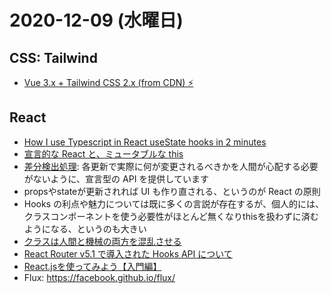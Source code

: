 # 2020-12-09 (水曜日)

## CSS: Tailwind

- [Vue 3.x + Tailwind CSS 2.x (from CDN) ⚡ ](https://github.com/web2033/vue-tailwindcss-cdn)

## React

- [How I use Typescript in React useState hooks in 2 minutes](https://dev.to/boazhacks/how-i-use-typescript-in-react-usestate-hooks-in-2-minutes-ejb)
- [宣言的な React と、ミュータブルな this](https://numb86-tech.hatenablog.com/entry/2019/12/03/154929)
- [差分検出処理](https://ja.reactjs.org/docs/reconciliation.html): 各更新で実際に何が変更されるべきかを人間が心配する必要がないように、宣言型の API を提供しています
- propsやstateが更新されれば UI も作り直される、というのが React の原則
- Hooks の利点や魅力については既に多くの言説が存在するが、個人的には、クラスコンポーネントを使う必要性がほとんど無くなりthisを扱わずに済むようになる、というのも大きい
- [クラスは人間と機械の両方を混乱させる](https://ja.reactjs.org/docs/hooks-intro.html#classes-confuse-both-people-and-machines)
- [React Router v5.1 で導入された Hooks API について](https://numb86-tech.hatenablog.com/entry/2019/11/03/184813)
- [React.jsを使ってみよう【入門編】](https://www.casleyconsulting.co.jp/blog/engineer/260/)
- Flux: https://facebook.github.io/flux/
